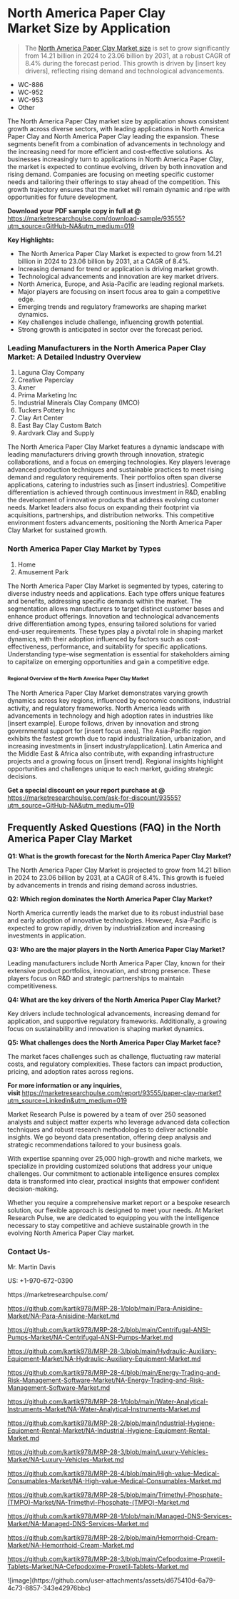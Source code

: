 <h1>North America Paper Clay Market&nbsp;Size by Application</h1><blockquote><p>The <a href="https://marketresearchpulse.com/download-sample/93555?utm_source=GitHub-NA&amp;utm_medium=019">North America Paper Clay Market size</a> is set to grow significantly from 14.21 billion in 2024 to 23.06 billion by 2031, at a robust CAGR of 8.4% during the forecast period. This growth is driven by [insert key drivers], reflecting rising demand and technological advancements.</p></blockquote><ul><li>WC-886 <li> WC-952 <li> WC-953 <li> Other</li></ul><p>The North America Paper Clay market size by application shows consistent growth across diverse sectors, with leading applications in North America Paper Clay and North America Paper Clay leading the expansion. These segments benefit from a combination of advancements in technology and the increasing need for more efficient and cost-effective solutions. As businesses increasingly turn to applications in North America Paper Clay, the market is expected to continue evolving, driven by both innovation and rising demand. Companies are focusing on meeting specific customer needs and tailoring their offerings to stay ahead of the competition. This growth trajectory ensures that the market will remain dynamic and ripe with opportunities for future development.</p><p><strong>Download your PDF sample copy in full at @ </strong><a href="https://marketresearchpulse.com/download-sample/93555?utm_source=GitHub-NA&amp;utm_medium=019">https://marketresearchpulse.com/download-sample/93555?utm_source=GitHub-NA&amp;utm_medium=019</a></p><p><strong>Key Highlights: </strong></p><ul><li>The North America Paper Clay Market is expected to grow from 14.21 billion in 2024 to 23.06 billion by 2031, at a CAGR of 8.4%.</li><li>Increasing demand for trend or application is driving market growth.</li><li>Technological advancements and innovation are key market drivers.</li><li>North America, Europe, and Asia-Pacific are leading regional markets.</li><li>Major players are focusing on insert focus area to gain a competitive edge.</li><li>Emerging trends and regulatory frameworks are shaping market dynamics.</li><li>Key challenges include challenge, influencing growth potential.</li><li>Strong growth is anticipated in sector over the forecast period.</li></ul><h3>Leading Manufacturers in the North America Paper Clay Market: A Detailed Industry Overview</h3><ol><li>Laguna Clay Company</li><li>Creative Paperclay</li><li>Axner</li><li>Prima Marketing Inc</li><li>Industrial Minerals Clay Company (IMCO)</li><li>Tuckers Pottery Inc</li><li>Clay Art Center</li><li>East Bay Clay Custom Batch</li><li>Aardvark Clay and Supply</li></ol><div class="flex max-w-full flex-col flex-grow"><div class="min-h-8 text-message flex w-full flex-col items-end gap-2 whitespace-normal break-words [.text-message+&amp;]:mt-5" dir="auto" data-message-author-role="assistant" data-message-id="fd8432e4-4910-450d-b182-61b7bfb0a01f" data-message-model-slug="gpt-4o"><div class="flex w-full flex-col gap-1 empty:hidden first:pt-[3px]"><div class="markdown prose w-full break-words dark:prose-invert light"><p>The North America Paper Clay Market features a dynamic landscape with leading manufacturers driving growth through innovation, strategic collaborations, and a focus on emerging technologies. Key players leverage advanced production techniques and sustainable practices to meet rising demand and regulatory requirements. Their portfolios often span diverse applications, catering to industries such as [insert industries]. Competitive differentiation is achieved through continuous investment in R&amp;D, enabling the development of innovative products that address evolving customer needs. Market leaders also focus on expanding their footprint via acquisitions, partnerships, and distribution networks. This competitive environment fosters advancements, positioning the North America Paper Clay Market for sustained growth.</p></div></div></div></div><h3>North America Paper Clay Market by Types</h3><ol><li>Home <li> Amusement Park</li></ol><div class="flex max-w-full flex-col flex-grow"><div class="min-h-8 text-message flex w-full flex-col items-end gap-2 whitespace-normal break-words [.text-message+&amp;]:mt-5" dir="auto" data-message-author-role="assistant" data-message-id="084470be-0bb7-4664-bddf-5156b4f41249" data-message-model-slug="gpt-4o-mini"><div class="flex w-full flex-col gap-1 empty:hidden first:pt-[3px]"><div class="markdown prose w-full break-words dark:prose-invert light"><p>The North America Paper Clay Market is segmented by types, catering to diverse industry needs and applications. Each type offers unique features and benefits, addressing specific demands within the market. The segmentation allows manufacturers to target distinct customer bases and enhance product offerings. Innovation and technological advancements drive differentiation among types, ensuring tailored solutions for varied end-user requirements. These types play a pivotal role in shaping market dynamics, with their adoption influenced by factors such as cost-effectiveness, performance, and suitability for specific applications. Understanding type-wise segmentation is essential for stakeholders aiming to capitalize on emerging opportunities and gain a competitive edge.</p></div></div></div></div><h3><span style="font-size: 11px;">Regional Overview of the North America Paper Clay Market</span></h3><div class="flex max-w-full flex-col flex-grow"><div class="min-h-8 text-message flex w-full flex-col items-end gap-2 whitespace-normal break-words [.text-message+&amp;]:mt-5" dir="auto" data-message-author-role="assistant" data-message-id="e9038762-ce64-4e30-91c9-9bd413514231" data-message-model-slug="gpt-4o-mini"><div class="flex w-full flex-col gap-1 empty:hidden first:pt-[3px]"><div class="markdown prose w-full break-words dark:prose-invert light"><p>The North America Paper Clay Market demonstrates varying growth dynamics across key regions, influenced by economic conditions, industrial activity, and regulatory frameworks. North America leads with advancements in technology and high adoption rates in industries like [insert example]. Europe follows, driven by innovation and strong governmental support for [insert focus area]. The Asia-Pacific region exhibits the fastest growth due to rapid industrialization, urbanization, and increasing investments in [insert industry/application]. Latin America and the Middle East &amp; Africa also contribute, with expanding infrastructure projects and a growing focus on [insert trend]. Regional insights highlight opportunities and challenges unique to each market, guiding strategic decisions.</p></div></div></div></div><p><strong>Get a special discount on your report purchase at @ </strong><a href="https://marketresearchpulse.com/ask-for-discount/93555?utm_source=GitHub-NA&amp;utm_medium=019">https://marketresearchpulse.com/ask-for-discount/93555?utm_source=GitHub-NA&amp;utm_medium=019</a></p><h2>Frequently Asked Questions (FAQ) in the North America Paper Clay Market</h2><p><strong>Q1: What is the growth forecast for the North America Paper Clay Market?</strong></p><p>The North America Paper Clay Market is projected to grow from 14.21 billion in 2024 to 23.06 billion by 2031, at a CAGR of 8.4%. This growth is fueled by advancements in trends and rising demand across industries.</p><p><strong>Q2: Which region dominates the North America Paper Clay Market?</strong></p><p>North America currently leads the market due to its robust industrial base and early adoption of innovative technologies. However, Asia-Pacific is expected to grow rapidly, driven by industrialization and increasing investments in application.</p><p><strong>Q3: Who are the major players in the North America Paper Clay Market?</strong></p><p>Leading manufacturers include North America Paper Clay, known for their extensive product portfolios, innovation, and strong presence. These players focus on R&amp;D and strategic partnerships to maintain competitiveness.</p><p><strong>Q4: What are the key drivers of the North America Paper Clay Market?</strong></p><p>Key drivers include technological advancements, increasing demand for application, and supportive regulatory frameworks. Additionally, a growing focus on sustainability and innovation is shaping market dynamics.</p><p><strong>Q5: What challenges does the North America Paper Clay Market face?</strong></p><p>The market faces challenges such as challenge, fluctuating raw material costs, and regulatory complexities. These factors can impact production, pricing, and adoption rates across regions.</p><p><strong>For more information or any inquiries, visit&nbsp;</strong><a href="https://marketresearchpulse.com/report/93555/paper-clay-market?utm_source=Linkedin&utm_medium=019">https://marketresearchpulse.com/report/93555/paper-clay-market?utm_source=Linkedin&utm_medium=019</a></p><p>Market Research Pulse is powered by a team of over 250 seasoned analysts and subject matter experts who leverage advanced data collection techniques and robust research methodologies to deliver actionable insights. We go beyond data presentation, offering deep analysis and strategic recommendations tailored to your business goals.</p><p>With expertise spanning over 25,000 high-growth and niche markets, we specialize in providing customized solutions that address your unique challenges. Our commitment to actionable intelligence ensures complex data is transformed into clear, practical insights that empower confident decision-making.</p><p>Whether you require a comprehensive market report or a bespoke research solution, our flexible approach is designed to meet your needs. At Market Research Pulse, we are dedicated to equipping you with the intelligence necessary to stay competitive and achieve sustainable growth in the evolving North America Paper Clay market.</p><h3><strong>Contact Us-</strong></h3><p>Mr. Martin Davis</p><p>US: +1-970-672-0390</p><p>https://marketresearchpulse.com/</p><p><a href="https://github.com/kartik978/MRP-28-1/blob/main/Para-Anisidine-Market/NA-Para-Anisidine-Market.md">https://github.com/kartik978/MRP-28-1/blob/main/Para-Anisidine-Market/NA-Para-Anisidine-Market.md</a></p><p><a href="https://github.com/kartik978/MRP-28-2/blob/main/Centrifugal-ANSI-Pumps-Market/NA-Centrifugal-ANSI-Pumps-Market.md">https://github.com/kartik978/MRP-28-2/blob/main/Centrifugal-ANSI-Pumps-Market/NA-Centrifugal-ANSI-Pumps-Market.md</a></p><p><a href="https://github.com/kartik978/MRP-28-3/blob/main/Hydraulic-Auxiliary-Equipment-Market/NA-Hydraulic-Auxiliary-Equipment-Market.md">https://github.com/kartik978/MRP-28-3/blob/main/Hydraulic-Auxiliary-Equipment-Market/NA-Hydraulic-Auxiliary-Equipment-Market.md</a></p><p><a href="https://github.com/kartik978/MRP-28-4/blob/main/Energy-Trading-and-Risk-Management-Software-Market/NA-Energy-Trading-and-Risk-Management-Software-Market.md">https://github.com/kartik978/MRP-28-4/blob/main/Energy-Trading-and-Risk-Management-Software-Market/NA-Energy-Trading-and-Risk-Management-Software-Market.md</a></p><p><a href="https://github.com/kartik978/MRP-28-1/blob/main/Water-Analytical-Instruments-Market/NA-Water-Analytical-Instruments-Market.md">https://github.com/kartik978/MRP-28-1/blob/main/Water-Analytical-Instruments-Market/NA-Water-Analytical-Instruments-Market.md</a></p><p><a href="https://github.com/kartik978/MRP-28-2/blob/main/Industrial-Hygiene-Equipment-Rental-Market/NA-Industrial-Hygiene-Equipment-Rental-Market.md">https://github.com/kartik978/MRP-28-2/blob/main/Industrial-Hygiene-Equipment-Rental-Market/NA-Industrial-Hygiene-Equipment-Rental-Market.md</a></p><p><a href="https://github.com/kartik978/MRP-28-3/blob/main/Luxury-Vehicles-Market/NA-Luxury-Vehicles-Market.md">https://github.com/kartik978/MRP-28-3/blob/main/Luxury-Vehicles-Market/NA-Luxury-Vehicles-Market.md</a></p><p><a href="https://github.com/kartik978/MRP-28-4/blob/main/High-value-Medical-Consumables-Market/NA-High-value-Medical-Consumables-Market.md">https://github.com/kartik978/MRP-28-4/blob/main/High-value-Medical-Consumables-Market/NA-High-value-Medical-Consumables-Market.md</a></p><p><a href="https://github.com/kartik978/MRP-28-5/blob/main/Trimethyl-Phosphate-(TMPO)-Market/NA-Trimethyl-Phosphate-(TMPO)-Market.md">https://github.com/kartik978/MRP-28-5/blob/main/Trimethyl-Phosphate-(TMPO)-Market/NA-Trimethyl-Phosphate-(TMPO)-Market.md</a></p><p><a href="https://github.com/kartik978/MRP-28-1/blob/main/Managed-DNS-Services-Market/NA-Managed-DNS-Services-Market.md">https://github.com/kartik978/MRP-28-1/blob/main/Managed-DNS-Services-Market/NA-Managed-DNS-Services-Market.md</a></p><p><a href="https://github.com/kartik978/MRP-28-2/blob/main/Hemorrhoid-Cream-Market/NA-Hemorrhoid-Cream-Market.md">https://github.com/kartik978/MRP-28-2/blob/main/Hemorrhoid-Cream-Market/NA-Hemorrhoid-Cream-Market.md</a></p><p><a href="https://github.com/kartik978/MRP-28-3/blob/main/Cefpodoxime-Proxetil-Tablets-Market/NA-Cefpodoxime-Proxetil-Tablets-Market.md">https://github.com/kartik978/MRP-28-3/blob/main/Cefpodoxime-Proxetil-Tablets-Market/NA-Cefpodoxime-Proxetil-Tablets-Market.md</a></p>
![image](https://github.com/user-attachments/assets/d675410d-6a79-4c73-8857-343e42976bbc)
